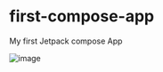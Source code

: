 # first-compose-app
My first Jetpack compose App


![image](https://user-images.githubusercontent.com/16474711/198385408-4ef1ea89-4fc0-419f-9cab-35a4a092ce66.png)
